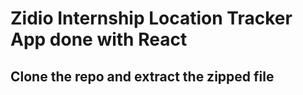 # Zidio Internship Location Tracker App done with React 

## Clone the repo and extract the zipped file 
